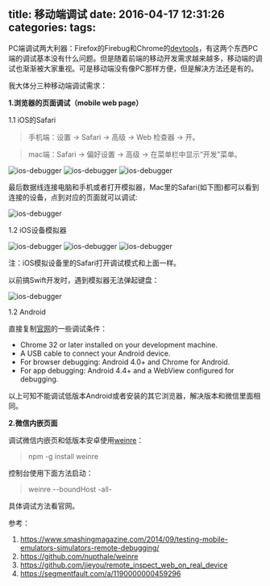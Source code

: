title: 移动端调试
date: 2016-04-17 12:31:26
categories:
tags:
---
PC端调试两大利器：Firefox的Firebug和Chrome的[devtools](https://developer.chrome.com/devtools)，有这两个东西PC端的调试基本没有什么问题。但是随着前端的移动开发需求越来越多，移动端的调试也渐渐被大家重视。可是移动端没有像PC那样方便，但是解决方法还是有的。

我大体分三种移动端调试需求：

__1.浏览器的页面调试（mobile web page）__

1.1 iOS的Safari

>手机端：设置 → Safari → 高级 → Web 检查器 → 开。

>mac端：Safari → 偏好设置 → 高级 → 在菜单栏中显示“开发”菜单。

![ios-debugger](/assets/images/safari.png)
![ios-debugger](/assets/images/safari2.png)
![ios-debugger](/assets/images/safrai.png)

最后数据线连接电脑和手机或者打开模拟器，Mac里的Safari(如下图)都可以看到连接的设备，点到对应的页面就可以调试:

![ios-debugger](/assets/images/mac-safari.png)


1.2 iOS设备模拟器

![ios-debugger](/assets/images/ios.png)
![ios-debugger](/assets/images/add-simulator.png)
![ios-debugger](/assets/images/ios-simulator-6.png)

注：iOS模拟设备里的Safari打开调试模式和上面一样。

以前搞Swift开发时，遇到模拟器无法弹起键盘：

![ios-debugger](/assets/images/ios-simulator-keyboarad.png)


1.2 Android

直接复制[官网](https://developer.chrome.com/devtools/docs/remote-debugging)的一些调试条件：

* Chrome 32 or later installed on your development machine.
* A USB cable to connect your Android device.
* For browser debugging: Android 4.0+ and Chrome for Android.
* For app debugging: Android 4.4+ and a WebView configured for debugging.

以上可知不能调试低版本Android或者安装的其它浏览器，解决版本和微信里面相同。


__2.微信内嵌页面__

调试微信内嵌页和低版本安卓使用[weinre](http://people.apache.org/~pmuellr/weinre/docs/latest/Home.html)：

>npm -g install weinre

控制台使用下面方法启动：

>weinre --boundHost -all-

具体调试方法看官网。

参考：

1. https://www.smashingmagazine.com/2014/09/testing-mobile-emulators-simulators-remote-debugging/
2. https://github.com/nupthale/weinre
3. https://github.com/jieyou/remote_inspect_web_on_real_device
4. https://segmentfault.com/a/1190000000459296

